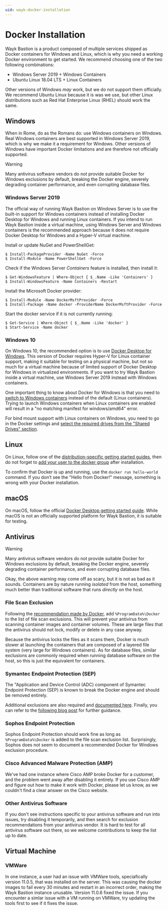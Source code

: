 ```yaml
---
uid: wayk-docker-installation
---
```


# Docker Installation

Wayk Bastion is a product composed of multiple services shipped as Docker containers for Windows and Linux, which is why you need a working Docker environment to get started. We recommend choosing one of the two following combinations:

* Windows Server 2019 + Windows Containers
* Ubuntu Linux 18.04 LTS + Linux Containers

Other versions of Windows *may* work, but we do not support them officially. We recommend Ubuntu Linux because it is was we use, but other Linux distributions such as Red Hat Enterprise Linux (RHEL) should work the same.

## Windows

When in Rome, do as the Romans do: use Windows containers on Windows. Real Windows containers are best supported in Windows Server 2019, which is why we make it a requirement for Windows. Other versions of Windows have important Docker limitations and are therefore not officially supported.

>[!WARNING]
> Many antivirus software vendors do not provide suitable Docker for Windows exclusions by default, breaking the Docker engine, severely degrading container performance, and even corrupting database files.

### Windows Server 2019

The official way of running Wayk Bastion on Windows Server is to use the built-in support for Windows containers instead of installing Docker Desktop for Windows and running Linux containers. If you intend to run Wayk Bastion inside a virtual machine, using Windows Server and Windows containers is the recommended approach because it does not require Docker Desktop for Windows and a Hyper-V virtual machine.

Install or update NuGet and PowerShellGet:

    $ Install-PackageProvider -Name NuGet -Force
    $ Install-Module -Name PowerShellGet -Force

Check if the Windows Server *Containers* feature is installed, then install it:

    $ Get-WindowsFeature | Where-Object { $_.Name -Like 'Containers' }
    $ Install-WindowsFeature -Name Containers -Restart

Install the Microsoft Docker provider:

    $ Install-Module -Name DockerMsftProvider -Force
    $ Install-Package -Name docker -ProviderName DockerMsftProvider -Force

Start the docker service if it is not currently running:

    $ Get-Service | Where-Object { $_.Name -Like 'docker' }
    $ Start-Service -Name docker

### Windows 10

On Windows 10, the recommended option is to use [Docker Desktop for Windows](https://hub.docker.com/editions/community/docker-ce-desktop-windows). This version of Docker requires Hyper-V for Linux container support, making it suitable for testing on a physical machine, but not so much for a virtual machine because of limited support of Docker Desktop for Windows in virtualized environments. If you want to try Wayk Bastion inside a virtual machine, use Windows Server 2019 instead with Windows containers.

One important thing to know about Docker for Windows is that you need to [switch to Windows containers](https://docs.docker.com/docker-for-windows/#switch-between-windows-and-linux-containers) instead of the default (Linux containers). Trying to launch Windows containers when Linux containers are enabled will result in a "no matching manifest for windows/amd64" error.

For bind mount support with Linux containers on Windows, you need to go in the Docker settings and [select the required drives from the "Shared Drives" section](https://rominirani.com/docker-on-windows-mounting-host-directories-d96f3f056a2c).

## Linux

On Linux, follow one of the [distribution-specific getting started guides](https://docs.docker.com/install/linux/docker-ce/ubuntu/), then do not forget to [add your user to the docker group](https://docs.docker.com/install/linux/linux-postinstall/) after installation.

To confirm that Docker is up and running, use the `docker run hello-world` command. If you don’t see the "Hello from Docker!" message, something is wrong with your Docker installation.

## macOS

On macOS, follow the official [Docker Desktop getting started guide](https://docs.docker.com/docker-for-mac/). While macOS is not an officially supported platform for Wayk Bastion, it is suitable for testing.

## Antivirus

>[!WARNING]
> Many antivirus software vendors do not provide suitable Docker for Windows exclusions by default, breaking the Docker engine, severely degrading container performance, and even corrupting database files.

Okay, the above warning may come off as scary, but it is not as bad as it sounds. Containers are by nature running *isolated* from the host, something much better than traditional software that runs *directly* on the host.

### File Scan Exclusion

Following the [recommendation made by Docker](https://docs.docker.com/engine/security/antivirus/), add `%ProgramData%\Docker` to the list of file scan exclusions. This will prevent your antivirus from scanning container images and container volumes. These are large files that the antivirus should not lock, modify or delete in any case anyway.

Because the antivirus locks the files as it scans them, Docker is much slower at launching the containers that are composed of a layered file system (very large for Windows containers). As for database files, similar exclusions are commonly required when running database software on the host, so this is just the equivalent for containers.

### Symantec Endpoint Protection (SEP)

The "Application and Device Control (ADC) component of Symantec Endpoint Protection (SEP) is known to break the Docker engine and should be removed entirely.

Additional exclusions are also required and [documented here](https://knowledge.broadcom.com/external/article?legacyId=TECH246815). Finally, you can refer to the [following blog post](https://mdaslam.wordpress.com/2017/05/23/docker-container-windows-2016-server-with-sep-symantec-endpoint-protection/) for further guidance.

### Sophos Endpoint Protection

Sophos Endpoint Protection should work fine as long as `%ProgramData%\Docker` is added to the file scan exclusion list. Surprisingly, Sophos does not seem to document a recommended Docker for Windows exclusion procedure.

### Cisco Advanced Malware Protection (AMP)

We've had one instance where Cisco AMP broke Docker for a customer, and the problem went away after disabling it entirely. If you use Cisco AMP and figure out how to make it work with Docker, please let us know, as we couldn't find a clear answer on the Cisco website.

### Other Antivirus Software

If you don't see instructions specific to your antivirus software and run into issues, try disabling it temporarily, and then search for exclusion recommendations from your antivirus vendor. It is hard to test for all antivirus software out there, so we welcome contributions to keep the list up to date.

## Virtual Machine

### VMWare

In one instance, a user had an issue with VMWare tools, speciafically version 11.0.5, that was installed on the server. This was causing the docker images to fail every 30 minutes and restart in an incorrect order, making the Wayk Bastion instance unusable. Version 11.0.6 fixed the issue. If you encounter a simlar issue with a VM running on VMWare, try updating the tools first to see if it fixes the issue.
